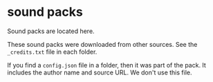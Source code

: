 # sound packs

Sound packs are located here.

These sound packs were downloaded from
other sources. See the `_credits.txt`
file in each folder.

If you find a `config.json` file in a folder,
then it was part of the pack. It includes
the author name and source URL.
We don't use this file.
